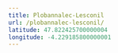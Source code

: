 ```yaml
---
title: Plobannalec-Lesconil
url: /plobannalec-lesconil/
latitude: 47.822425700000004
longitude: -4.229185800000001
---
```

